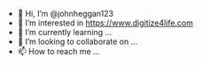 - 👋 Hi, I’m @johnheggan123
- 👀 I’m interested in https://www.digitize4life.com
- 🌱 I’m currently learning ...
- 💞️ I’m looking to collaborate on ...
- 📫 How to reach me ...

<!---
johnheggan123/johnheggan123 is a ✨ special ✨ repository because its `README.md` (this file) appears on your GitHub profile.
You can click the Preview link to take a look at your changes.
--->
